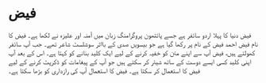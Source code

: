 # فیض
فیض دنیا کا پہلا اردو سائفر ہے جسے پائتھون پروگرامنگ زبان میں آمنہ اور علیزہ نے لکھا ہے۔ فیض کا نام فیض احمد فیض کے نام پر رکھا گیا ہے جو بیسویں صدی کے بااثر سوشلسٹ شاعر تھے۔ جب آپ سائفر کھولتے ہیں، فیض آپ سے اپنے متن کو خفیہ کرنے کے لیے ایک کلید بنانے کو کہتا ہے۔ اس کے بعد آپ اپنی کلید کسی ایسے دوست کے ساتھ شیئر کر سکتے ہیں جو آپ کے پیغامات کو ڈکرپٹ کرنے کے لیے فیض کا استعمال کر سکتا ہے۔ فیض کا استعمال آپ کی رازداری کو بڑھا سکتا ہے۔
